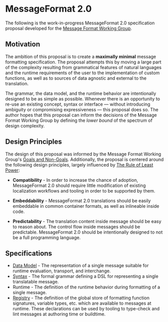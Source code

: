 # MessageFormat 2.0

The following is the work-in-progress MessageFormat 2.0 specification proposal developed for the [Message Format Working Group](https://github.com/unicode-org/message-format-wg).

## Motivation

The ambition of this proposal is to create a **maximally minimal** message formatting specification. The proposal attempts this by moving a large part of the complexity resulting from grammatical features of natural languages and the runtime requirements of the user to the implementation of custom functions, as well as to sources of data agnostic and external to the translation.

The grammar, the data model, and the runtime behavior are intentionally designed to be as simple as possible. Whenever there is an opportunity to re-use an existing concept, syntax or interface — without introducing ambiguity or compromising expressiveness — this proposal does so. The author hopes that this proposal can inform the decisions of the Message Format Working Group by defining the _lower bound_ of the spectrum of design complexity.

## Design Principles

The design of this proposal was informed by the Message Format Working Group's [Goals and Non-Goals](https://github.com/unicode-org/message-format-wg/blob/main/guidelines/goals.md). Additionally, the proposal is centered around the following design principles, largely influenced by [The Rule of Least Power](https://www.w3.org/2001/tag/doc/leastPower.html):

* **Compatibility** - In order to increase the chance of adoption, MessageFormat 2.0 should require little modification of existing localization workflows and tooling in order to be supported by them.

* **Embeddability** - MessageFormat 2.0 translations should be easily embeddable in common container formats, as well as inlineable inside code.

* **Predictability** - The translation content inside message should be easy to reason about. The control flow inside messages should be predictable. MessageFormat 2.0 should be intentionally designed to not be a full programming language.

## Specifications

* [Data Model](./model.md) - The representation of a single message suitable for runtime evaluation, transport, and interchange.
* [Syntax](./syntax.md) - The formal grammar defining a DSL for representing a single translatable message.
* Runtime - The definition of the runtime behavior during formatting of a single message.
* [Registry](./registry.md) - The definition of the global store of formatting function signatures, variable types, etc. which are available to messages at runtime. These declarations can be used by tooling to type-check and lint messages at authoring time or buildtime.
